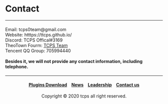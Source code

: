 <style>
h1 {text-align: center;}
h4 {text-align: center;}
h3 {text-align: center;}
p {text-align: center;}
</style>
<style type="text/css">
  #left{
        text-align:left;
  }
  #right{
        text-align:right;
  }
  #center{
          text-align:Center
  }
  hr{
     margin: 20px auto
</style>

<h1><div id="left">Contact</div></h1>
<hr>
<div id="left">Email: tcps0team@gmail.com</div>
<div id="left">Website: htttps://ttcps.github.io/</div>
<div id="left">Discord: TCPS Offical#3169</div>
<div id="left">TheoTown Fourm: <a href="/jump/fourm/">TCPS Team</a></div>
<div id="left">Tencent QQ Group: 705994440</div>
<br>
<div id="left"><b>Besides it, we will not provide any contact information, including telephone.</b></div>
<hr>
<h4><a href="/plugins/download">Plugins Download</a>&emsp;<a href="/news">News</a>&emsp;<a href="/leadership">Leadership</a>&emsp;<a href="/contact">Contact us</a></h4>
<div id="center">Copyright © 2020 tcps all right reserved.</div>
